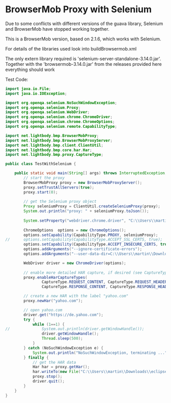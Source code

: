 # BrowserMob Proxy with Selenium

Due to some conflicts with different versions of the guava library, Selenium and BrowserMob have stopped working together.

This is a BrowserMob version, based on 2.1.6, which works with Selenium.

For details of the libraries used look into buildBrowsermob.xml

The only extern library required is 'selenium-server-standalone-3.14.0.jar'. Together with the 'browsermob-3.14.0.jar' from the releases provided here everything should work


Test Code:
```java
import java.io.File;
import java.io.IOException;

import org.openqa.selenium.NoSuchWindowException;
import org.openqa.selenium.Proxy;
import org.openqa.selenium.WebDriver;
import org.openqa.selenium.chrome.ChromeDriver;
import org.openqa.selenium.chrome.ChromeOptions;
import org.openqa.selenium.remote.CapabilityType;

import net.lightbody.bmp.BrowserMobProxy;
import net.lightbody.bmp.BrowserMobProxyServer;
import net.lightbody.bmp.client.ClientUtil;
import net.lightbody.bmp.core.har.Har;
import net.lightbody.bmp.proxy.CaptureType;

public class TestWithSelenium {

	public static void main(String[] args) throws InterruptedException, IOException  {
		// start the proxy
	    BrowserMobProxy proxy = new BrowserMobProxyServer();
	    proxy.setTrustAllServers(true);
	    proxy.start(0);
	    
	    // get the Selenium proxy object
	    Proxy seleniumProxy = ClientUtil.createSeleniumProxy(proxy);
	    System.out.println("proxy: " + seleniumProxy.toJson());
	    
		System.setProperty("webdriver.chrome.driver", "C:\\Users\\martin\\git\\libraries\\selenium\\chromedriver.exe");
		
		ChromeOptions  options = new ChromeOptions();
	    options.setCapability(CapabilityType.PROXY, seleniumProxy);
//	    options.setCapability(CapabilityType.ACCEPT_SSL_CERTS, true);
	    options.setCapability(CapabilityType.ACCEPT_INSECURE_CERTS, true);
	    options.addArguments("--ignore-certificate-errors");
	    options.addArguments("--user-data-dir=C:\\Users\\martin\\Downloads\\chrome");

	    WebDriver driver = new ChromeDriver(options);
	    
	    // enable more detailed HAR capture, if desired (see CaptureType for the complete list)
	    proxy.enableHarCaptureTypes(
	    		CaptureType.REQUEST_CONTENT, CaptureType.REQUEST_HEADERS, CaptureType.REQUEST_BINARY_CONTENT,
	    		CaptureType.RESPONSE_CONTENT, CaptureType.RESPONSE_HEADERS, CaptureType.RESPONSE_BINARY_CONTENT);

	    // create a new HAR with the label "yahoo.com"
	    proxy.newHar("yahoo.com");

	    // open yahoo.com
	    driver.get("https://de.yahoo.com");
	    try {
	    	while (1==1) {
//	    		System.out.println(driver.getWindowHandle());
	    		driver.getWindowHandle();
	    		Thread.sleep(500);
	    	}
	    } catch (NoSuchWindowException e) {
	    	System.out.println("NoSuchWindowException, terminating ...");
	    } finally {
	    	// get the HAR data
	    	Har har = proxy.getHar();
	    	har.writeTo(new File("C:\\Users\\martin\\Downloads\\eclipse.har"));
	    	proxy.stop();
	    	driver.quit();
	    }
	}
}
```
